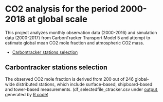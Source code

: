 
# CO2 analysis for the period 2000-2018 at global scale

This project analyzes monthly observation data (2000-2016) and simulation data (2000-2017) from CarbonTracker Transport Model 5 and attempt to estimate global mean CO2 mole fraction and atmospheric CO2 mass.

- [Carbontracker stations selection](#Carbontracker_stations_selection)

<a name="Carbontracker_stations_selection"></a>
## Carbontracker stations selection
The observed CO2 mole fraction is derived from 200 out of 246 global-wide distributed stations, which include surface-based, shipboard-based and tower-based measurements.
(df_selectedfile_ctracker.csv under [output](/output), generated by [R code](/code/selection_ctracker.R))

